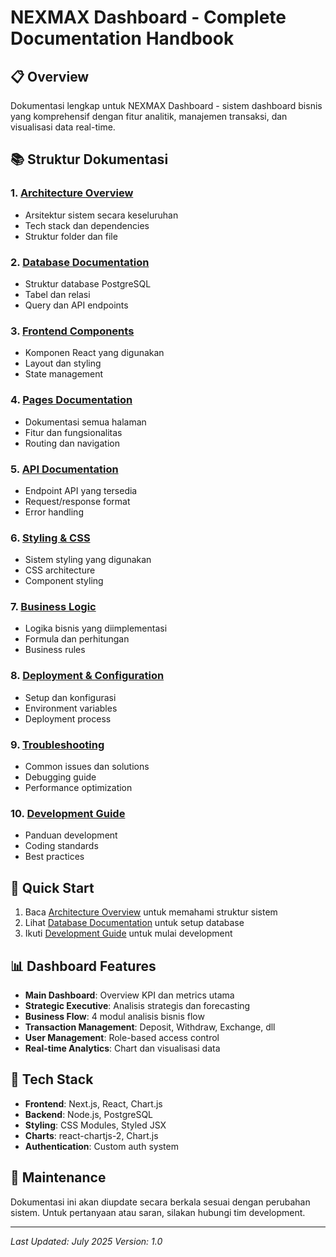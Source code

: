 # NEXMAX Dashboard - Complete Documentation Handbook

## 📋 Overview
Dokumentasi lengkap untuk NEXMAX Dashboard - sistem dashboard bisnis yang komprehensif dengan fitur analitik, manajemen transaksi, dan visualisasi data real-time.

## 📚 Struktur Dokumentasi

### 1. [Architecture Overview](./01-architecture-overview.md)
- Arsitektur sistem secara keseluruhan
- Tech stack dan dependencies
- Struktur folder dan file

### 2. [Database Documentation](./02-database-documentation.md)
- Struktur database PostgreSQL
- Tabel dan relasi
- Query dan API endpoints

### 3. [Frontend Components](./03-frontend-components.md)
- Komponen React yang digunakan
- Layout dan styling
- State management

### 4. [Pages Documentation](./04-pages-documentation.md)
- Dokumentasi semua halaman
- Fitur dan fungsionalitas
- Routing dan navigation

### 5. [API Documentation](./05-api-documentation.md)
- Endpoint API yang tersedia
- Request/response format
- Error handling

### 6. [Styling & CSS](./06-styling-css.md)
- Sistem styling yang digunakan
- CSS architecture
- Component styling

### 7. [Business Logic](./07-business-logic.md)
- Logika bisnis yang diimplementasi
- Formula dan perhitungan
- Business rules

### 8. [Deployment & Configuration](./08-deployment-configuration.md)
- Setup dan konfigurasi
- Environment variables
- Deployment process

### 9. [Troubleshooting](./09-troubleshooting.md)
- Common issues dan solutions
- Debugging guide
- Performance optimization

### 10. [Development Guide](./10-development-guide.md)
- Panduan development
- Coding standards
- Best practices

## 🚀 Quick Start
1. Baca [Architecture Overview](./01-architecture-overview.md) untuk memahami struktur sistem
2. Lihat [Database Documentation](./02-database-documentation.md) untuk setup database
3. Ikuti [Development Guide](./10-development-guide.md) untuk mulai development

## 📊 Dashboard Features
- **Main Dashboard**: Overview KPI dan metrics utama
- **Strategic Executive**: Analisis strategis dan forecasting
- **Business Flow**: 4 modul analisis bisnis flow
- **Transaction Management**: Deposit, Withdraw, Exchange, dll
- **User Management**: Role-based access control
- **Real-time Analytics**: Chart dan visualisasi data

## 🔧 Tech Stack
- **Frontend**: Next.js, React, Chart.js
- **Backend**: Node.js, PostgreSQL
- **Styling**: CSS Modules, Styled JSX
- **Charts**: react-chartjs-2, Chart.js
- **Authentication**: Custom auth system

## 📝 Maintenance
Dokumentasi ini akan diupdate secara berkala sesuai dengan perubahan sistem. Untuk pertanyaan atau saran, silakan hubungi tim development.

---
*Last Updated: July 2025*
*Version: 1.0* 